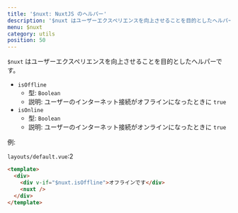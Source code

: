 ```yaml
---
title: '$nuxt: NuxtJS のヘルパー'
description: '$nuxt はユーザーエクスペリエンスを向上させることを目的としたヘルパーです。'
menu: $nuxt
category: utils
position: 50
---
```


`$nuxt` はユーザーエクスペリエンスを向上させることを目的としたヘルパーです。

- `isOffline`
  - 型: `Boolean`
  - 説明: ユーザーのインターネット接続がオフラインになったときに `true`
- `isOnline`
  - 型: `Boolean`
  - 説明: ユーザーのインターネット接続がオンラインになったときに `true`

例:

`layouts/default.vue`:2

```html
<template>
  <div>
    <div v-if="$nuxt.isOffline">オフラインです</div>
    <nuxt />
  </div>
</template>
```
